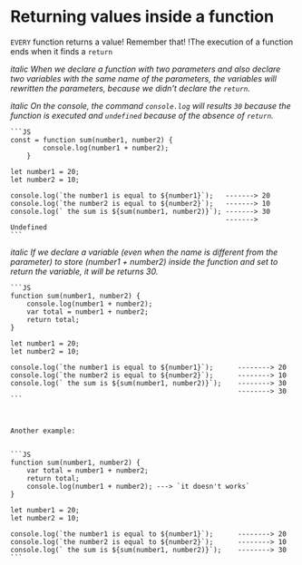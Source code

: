 # Returning values inside a function 

`EVERY` function returns a value! Remember that!
!The execution of a function ends when it finds a `return`

_italic When we declare a function with two parameters and also declare two variables with the same name of the parameters, the variables will rewritten the parameters, because we didn't declare the `return`._ 

_italic On the console, the command `console.log` will results `30` because the function is executed and `undefined` because of the absence of `return`._

    ```JS
    const = function sum(number1, number2) {
            console.log(number1 + number2);
        }

    let number1 = 20;
    let number2 = 10;

    console.log(`the number1 is equal to ${number1}`);   -------> 20
    console.log(`the number2 is equal to ${number2}`);   -------> 10
    console.log(` the sum is ${sum(number1, number2)}`); -------> 30  
                                                         -------> Undefined
    ```

_italic If we declare a variable (even when the name is different from the parameter) to store (number1 + number2) inside the function and set to return the variable, it will be returns 30._

    ```JS
    function sum(number1, number2) {
        console.log(number1 + number2);
        var total = number1 + number2;
        return total;
    }

    let number1 = 20;
    let number2 = 10;

    console.log(`the number1 is equal to ${number1}`);      --------> 20
    console.log(`the number2 is equal to ${number2}`);      --------> 10
    console.log(` the sum is ${sum(number1, number2)}`);    --------> 30
                                                            --------> 30
    ``` 
    


    Another example: 


    ```JS
    function sum(number1, number2) {
        var total = number1 + number2;
        return total;
        console.log(number1 + number2); ---> `it doesn't works`
    }

    let number1 = 20;
    let number2 = 10;

    console.log(`the number1 is equal to ${number1}`);      --------> 20
    console.log(`the number2 is equal to ${number2}`);      --------> 10
    console.log(` the sum is ${sum(number1, number2)}`);    --------> 30
    ``` 